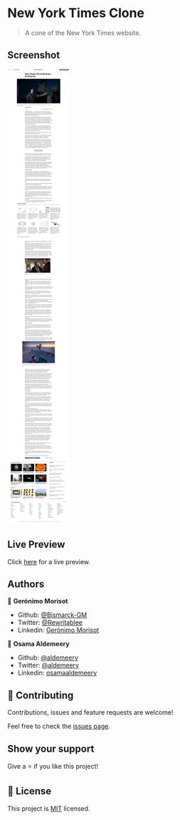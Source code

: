 # New York Times Clone

> A cone of the New York Times website.

## Screenshot

![screenshot](./assets/img/screenshot.png)

## Live Preview

Click [here](https://raw.githack.com/aldemeery/newyork-times-clone/master/index.html) for a live preview.

## Authors

👤 **Gerónimo Morisot**

- Github: [@Bismarck-GM](https://github.com/Bismarck-GM)
- Twitter: [@Rewritablee](https://twitter.com/Rewritablee)
- Linkedin: [Gerónimo Morisot](https://linkedin.com/in/geronimomorisot)

👤 **Osama Aldemeery**

- Github: [@aldemeery](https://github.com/aldemeery)
- Twitter: [@aldemeery](https://twitter.com/aldemeery)
- Linkedin: [osamaaldemeery](https://linkedin.com/in/osamaaldemeery)

## 🤝 Contributing

Contributions, issues and feature requests are welcome!

Feel free to check the [issues page](issues/).

## Show your support

Give a ⭐️ if you like this project!

## 📝 License

This project is [MIT](LICENSE) licensed.
